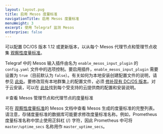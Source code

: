 ```yaml
---
layout: layout.pug
title: 启用 Mesos 度量标准
navigationTitle: 启用 Mesos 度量标准
menuWeight: 3
excerpt: 使用 Telegraf 监测 Mesos
enterprise: false
---
```


可以配置 DC/OS 版本 1.12 或更新版本，以从每个 Mesos 代理节点和管理节点收集 [观察性度量标准](http://mesos.apache.org/documentation/latest/monitoring/)。

Telegraf 中的 Mesos 输入插件由名为 `enable_mesos_input_plugin` 的 `config.yaml` 文件中的选项控制。要启用插件，`enable_mesos_input_plugin` 需要设置为 `true`（目前默认为 `false`）。有关如何为本地安装创建配置文件的说明，请参见 [此处](/dcos/cn/1.12/installing/production/deploying-dcos/installation/#create-a-configuration-file)。要修改现有本地群集上的配置文件，必须 [修补现有 DC/OS 版本](/dcos/cn/1.12/installing/production/patching/#modifying-dcos-configuration)。对于云安装，可以在 [此处](/dcos/cn/1.12/installing/evaluation/)找到每个受支持的云提供商的配置和安装说明。

＃查看 Mesos 管理节点和代理节点的度量标准
 
可在 [观察性度量标准](http://mesos.apache.org/documentation/latest/monitoring/)的 Mesos 文档中查看 Mesos 生成的度量标准的完整列表。请注意，存储度量标准的数据库可能要求修改度量标准名称。例如，Prometheus 度量标准名称中禁止使用正斜杠 (/) 字符，因此 Prometheus 中可将 `master/uptime_secs` 名称用作 `master_uptime_secs`。
